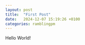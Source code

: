 ```yaml
---
layout: post
title:  "First Post"
date:   2024-12-07 15:19:26 +0100
categories: ramblingpm
---
```

Hello World!
